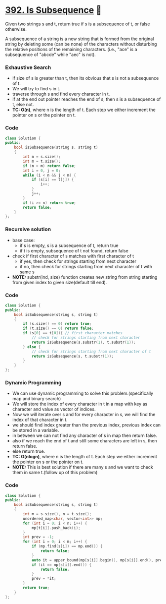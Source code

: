 # [392. Is Subsequence](https://leetcode.com/problems/is-subsequence/) 🌟

Given two strings s and t, return true if s is a subsequence of t, or false otherwise.

A subsequence of a string is a new string that is formed from the original string by deleting some (can be none) of the characters without disturbing the relative positions of the remaining characters. (i.e., "ace" is a subsequence of "abcde" while "aec" is not).

### Exhaustive Search

-   if size of s is greater than t, then its obvious that s is not a subsequence of t.
-   We will try to find s in t.
-   traverse through s and find every character in t.
-   if at the end out pointer reaches the end of s, then s is a subsequence of t, else not.
-   **TC: O(n)**, where n is the length of t. Each step we either increment the pointer on s or the pointer on t.

### Code

```cpp
class Solution {
public:
    bool isSubsequence(string s, string t)
    {
        int n = s.size();
        int m = t.size();
        if (n > m) return false;
        int i = 0, j = 0;
        while (i < n && j < m) {
            if (s[i] == t[j]) {
                i++;
            }
            j++;
        }
        if (i >= n) return true;
        return false;
    }
};
```

### Recursive solution

-   base case:
    -   if s is empty, s is a subsequence of t, return true
    -   if t is empty, subsequence of t not found, return false
-   check if first character of s matches with first character of t
    -   if yes, then check for strings starting from next character
    -   if no, then check for strings starting from next character of t with same s
-   **NOTE:** substr(ind, size) function creates new string from string starting from given index to given size(default till end).

### Code

```cpp
class Solution {
public:
    bool isSubsequence(string s, string t)
    {
        if (s.size() == 0) return true;
        if (t.size() == 0) return false;
        if (s[0] == t[0]){ // first character matches
            // check for strings starting from next character
            return isSubsequence(s.substr(1), t.substr(1));
        } else {
            // check for strings starting from next character of t
            return isSubsequence(s, t.substr(1));
        }
    }
};
```

### Dynamic Programming

-   We can use dynamic programming to solve this problem.(specifically map and binary search)
-   We will store the index of every character in t in a map with key as character and value as vector of indices.
-   Now we will iterate over s and for every character in s, we will find the index of that character in t.
-   we should find index greater than the previous index, previous index can be stored in a variable.
-   in between we can not find any character of s in map then return false.
-   also if we reach the end of t and still some characters are left in s, then return false.
-   else return true.
-   **TC: O(nlogn)**, where n is the length of t. Each step we either increment the pointer on s or the pointer on t.
-   **NOTE:** This is best solution if there are many s and we want to check them in same t.(follow up of this problem)

### Code

```cpp
class Solution {
public:
    bool isSubsequence(string s, string t)
    {
        int m = s.size(), n = t.size();
        unordered_map<char, vector<int>> mp;
        for (int i = 0; i < n; i++) {
            mp[t[i]].push_back(i);
        }
        int prev = -1;
        for (int i = 0; i < m; i++) {
            if (mp.find(s[i]) == mp.end()) {
                return false;
            }
            auto it = upper_bound(mp[s[i]].begin(), mp[s[i]].end(), prev);
            if (it == mp[s[i]].end()) {
                return false;
            }
            prev = *it;
        }
        return true;
    }
};
```

